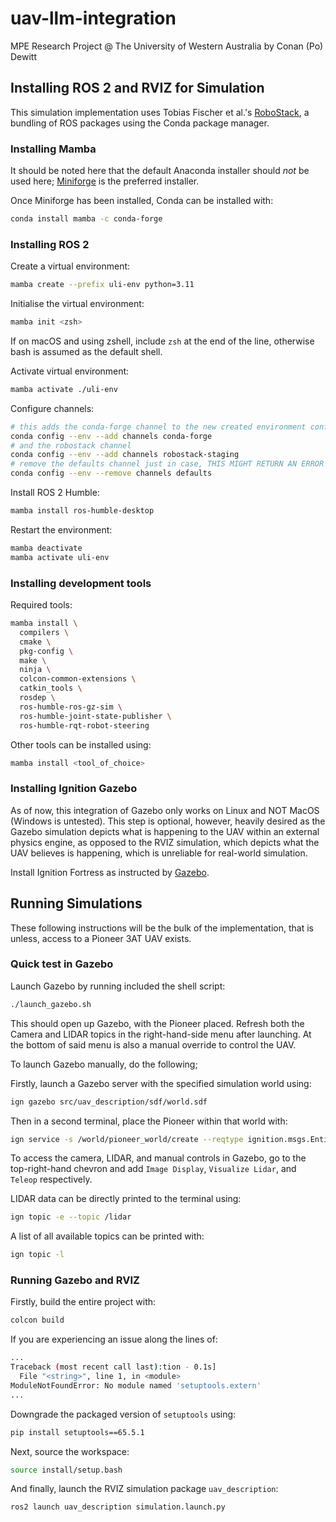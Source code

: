 # uav-llm-integration
MPE Research Project @ The University of Western Australia by Conan (Po) Dewitt

## Installing ROS 2 and RVIZ for Simulation
This simulation implementation uses Tobias Fischer et al.'s [RoboStack](https://robostack.github.io/index.html), a bundling of ROS packages using the Conda package manager.

### Installing Mamba
It should be noted here that the default Anaconda installer should *not* be used here; [Miniforge](https://github.com/conda-forge/miniforge) is the preferred installer.

Once Miniforge has been installed, Conda can be installed with:
```sh
conda install mamba -c conda-forge
```

### Installing ROS 2
Create a virtual environment:
```sh
mamba create --prefix uli-env python=3.11
```

Initialise the virtual environment:
```sh
mamba init <zsh>
```
If on macOS and using zshell, include `zsh` at the end of the line, otherwise bash is assumed as the default shell.

Activate virtual environment:
```sh
mamba activate ./uli-env
```

Configure channels:
```sh
# this adds the conda-forge channel to the new created environment configuration 
conda config --env --add channels conda-forge
# and the robostack channel
conda config --env --add channels robostack-staging
# remove the defaults channel just in case, THIS MIGHT RETURN AN ERROR if it is not in the list WHICH IS OK
conda config --env --remove channels defaults
```

Install ROS 2 Humble:
```sh
mamba install ros-humble-desktop
```

Restart the environment:
```sh
mamba deactivate
mamba activate uli-env
```

### Installing development tools
Required tools:
```sh
mamba install \
  compilers \
  cmake \
  pkg-config \
  make \
  ninja \
  colcon-common-extensions \
  catkin_tools \
  rosdep \
  ros-humble-ros-gz-sim \
  ros-humble-joint-state-publisher \
  ros-humble-rqt-robot-steering
```

Other tools can be installed using:
```sh
mamba install <tool_of_choice>
```

### Installing Ignition Gazebo
As of now, this integration of Gazebo only works on Linux and NOT MacOS (Windows is untested). This step is optional, however, heavily desired as the Gazebo simulation depicts what is happening to the UAV within an external physics engine, as opposed to the RVIZ simulation, which depicts what the UAV believes is happening, which is unreliable for real-world simulation.

Install Ignition Fortress as instructed by [Gazebo](https://gazebosim.org/docs/fortress/install_ubuntu/).

## Running Simulations
These following instructions will be the bulk of the implementation, that is unless, access to a Pioneer 3AT UAV exists.

### Quick test in Gazebo
Launch Gazebo by running included the shell script:
```sh
./launch_gazebo.sh
```
This should open up Gazebo, with the Pioneer placed. Refresh both the Camera and LIDAR topics in the right-hand-side menu after launching. At the bottom of said menu is also a manual override to control the UAV.

To launch Gazebo manually, do the following;

Firstly, launch a Gazebo server with the specified simulation world using:
```sh
ign gazebo src/uav_description/sdf/world.sdf
```

Then in a second terminal, place the Pioneer within that world with:
```sh
ign service -s /world/pioneer_world/create --reqtype ignition.msgs.EntityFactory --reptype ignition.msgs.Boolean --timeout 1000 --req 'sdf_filename: "src/uav_description/urdf/pioneer.urdf", name: "pioneer"'
```

To access the camera, LIDAR, and manual controls in Gazebo, go to the top-right-hand chevron and add `Image Display`, `Visualize Lidar`, and `Teleop` respectively.

LIDAR data can be directly printed to the terminal using:
```sh
ign topic -e --topic /lidar
```

A list of all available topics can be printed with:
```sh
ign topic -l
```

### Running Gazebo and RVIZ
Firstly, build the entire project with:
```sh
colcon build
```
If you are experiencing an issue along the lines of:
```sh
...
Traceback (most recent call last):tion - 0.1s]
  File "<string>", line 1, in <module>
ModuleNotFoundError: No module named 'setuptools.extern'
...
```
Downgrade the packaged version of `setuptools` using:
```sh
pip install setuptools==65.5.1
```

Next, source the workspace:
```sh
source install/setup.bash
```

And finally, launch the RVIZ simulation package `uav_description`:
```sh
ros2 launch uav_description simulation.launch.py
```